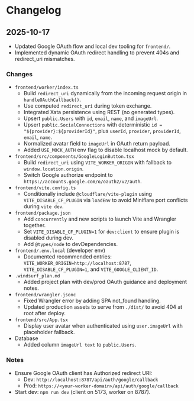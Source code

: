 # Changelog

## 2025-10-17

- Updated Google OAuth flow and local dev tooling for `frontend/`.
- Implemented dynamic OAuth redirect handling to prevent 404s and redirect_uri mismatches.

### Changes
- `frontend/worker/index.ts`
  - Build `redirect_uri` dynamically from the incoming request origin in `handleOAuthCallback()`.
  - Use computed `redirect_uri` during token exchange.
  - Integrated Xata persistence using REST (no generated types).
  - Upsert `public.Users` with `id`, `email`, `name`, and `imageUrl`.
  - Upsert `public.SocialConnections` with deterministic `id = "${provider}:${providerId}"`, plus `userId`, `provider`, `providerId`, `email`, `name`.
  - Normalized avatar field to `imageUrl` in OAuth return payload.
  - Added `USE_MOCK_AUTH` env flag to disable localhost mock by default.
- `frontend/src/components/GoogleLoginButton.tsx`
  - Build `redirect_uri` using `VITE_WORKER_ORIGIN` with fallback to `window.location.origin`.
  - Switch Google authorize endpoint to `https://accounts.google.com/o/oauth2/v2/auth`.
- `frontend/vite.config.ts`
  - Conditionally include `@cloudflare/vite-plugin` using `VITE_DISABLE_CF_PLUGIN` via `loadEnv` to avoid Miniflare port conflicts during `vite dev`.
- `frontend/package.json`
  - Add `concurrently` and new scripts to launch Vite and Wrangler together.
  - Set `VITE_DISABLE_CF_PLUGIN=1` for `dev:client` to ensure plugin is disabled during dev.
  - Add `@types/node` to devDependencies.
- `frontend/.env.local` (developer env)
  - Documented recommended entries: `VITE_WORKER_ORIGIN=http://localhost:8787`, `VITE_DISABLE_CF_PLUGIN=1`, and `VITE_GOOGLE_CLIENT_ID`.
- `.windsurf_plan.md`
  - Added project plan with dev/prod OAuth guidance and deployment notes.
- `frontend/wrangler.jsonc`
  - Fixed Wrangler error by adding SPA not_found handling.
  - Updated production assets to serve from `./dist/` to avoid 404 at root after deploy.
- `frontend/src/App.tsx`
  - Display user avatar when authenticated using `user.imageUrl` with placeholder fallback.
- Database
  - Added column `imageUrl text` to `public.Users`.

### Notes
- Ensure Google OAuth client has Authorized redirect URI:
  - Dev: `http://localhost:8787/api/auth/google/callback`
  - Prod: `https://<your-worker-domain>/api/auth/google/callback`
- Start dev: `npm run dev` (client on 5173, worker on 8787).
